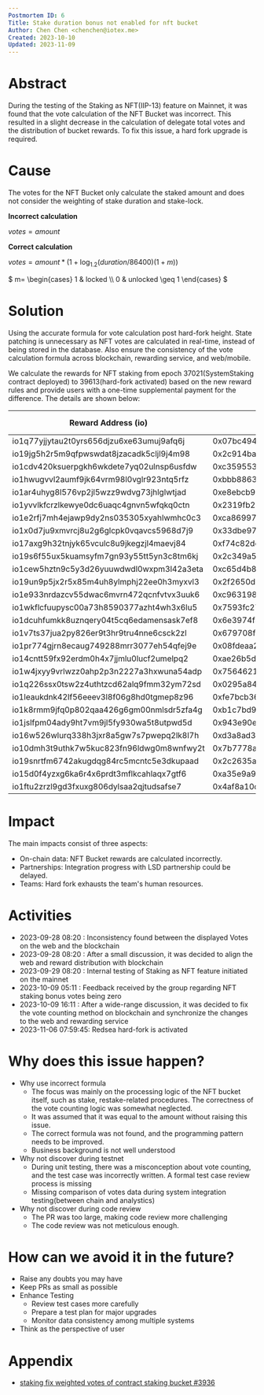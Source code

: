 ```yaml
---
Postmortem ID: 6
Title: Stake duration bonus not enabled for nft bucket
Author: Chen Chen <chenchen@iotex.me>
Created: 2023-10-10
Updated: 2023-11-09
---
```



# Abstract

During the testing of the Staking as NFT(IIP-13) feature on Mainnet, it was found that the vote calculation of the NFT Bucket was incorrect. This resulted in a slight decrease in the calculation of delegate total votes and the distribution of bucket rewards. To fix this issue, a hard fork upgrade is required.

# Cause

The votes for the NFT Bucket only calculate the staked amount and does not consider the weighting of stake duration and stake-lock.

**Incorrect calculation** 

$`votes=amount`$

**Correct calculation**

$`votes=amount*(1+\log_{1.2}{(duration/86400)(1+m)})`$

$`
m= \begin{cases}
    1 & locked \\
 0 & unlocked \geq 1
\end{cases}
`$

# Solution

Using the accurate formula for vote calculation post hard-fork height. State patching is unnecessary as NFT votes are calculated in real-time, instead of being stored in the database. Also ensure the consistency of the vote calculation formula across blockchain, rewarding service, and web/mobile.

We calculate the rewards for NFT staking from epoch 37021(SystemStaking contract deployed) to 39613(hard-fork activated) based on the new reward rules and provide users with a one-time supplemental payment for the difference. The details are shown below:

| Reward Address (io)                                | Reward Address (eth)                                 | Rewards (IOTX) |
| ----------------------------------------- | ------------------------------------------ | -------------- |
| io1q77yjjytau2t0yrs656djzu6xe63umuj9afq6j | 0x07bc49488bef14b79070d534d90b9a36751e6f92 | 226.1097975    |
| io19jg5h2r5m9qfpwswdat8jzacadk5cljl9j4m98 | 0x2c914ba874d94090ba0e6f56790bb8eb6d4c7e5f | 218.281543     |
| io1cdv420ksuerpgkh6wkdete7yq02ulnsp6usfdw | 0xc359553ed0e646145afa759b95e7c403d5cfce01 | 149.3072101    |
| io1hwugvvl2aumf9jk64vrm98l0vglr923ntq5rfz | 0xbbb88633eaef3692cadaab07b29fef623e32aa33 | 109.3416226    |
| io1ar4uhyg8l576vp2jl5wzz9wdvg73jhlglwtjad | 0xe8ebcb9107fd3da60552fd1c2115cd623d195fe8 | 81.54376056    |
| io1yvvlkfcrzlkewye0dc6uaqc4gnvn5wfqkq0ctn | 0x2319fb270317ed97132f6e35ce831544d93a3920 | 42.81638365    |
| io1e2rfj7mh4ejawp9dy2ns035305xyahlwmhc0c3 | 0xca86997b77ae65d704ad22a707c6917d0c4edfee | 39.67336968    |
| io1x0d7ju9xmvrcj8u2g6glcpk0vqavcs5968d7j9 | 0x33dbe970a6db07891f8a4691fc06cf603acc4285 | 38.88607628    |
| io17axg9h32tnjyk65vculc8u9jkegzjl4maevj84 | 0xf74c82de2a5ce44b6a8cc73f83f0b2b650297ebb | 34.01664689    |
| io19s6f55ux5kuamsyfm7gn93y55tt5yn3c8tm6kj | 0x2c349a5386a5b9ddc089df9132c494a2d7424e38 | 9.705679169    |
| io1cew5hztn9c5y3d26yuuwdwdl0wxpm3l42a3eta | 0xc65d4b89732e2848b55a2738e6b9bf7b8c1dc7f5 | 8.143316348    |
| io19un9p5jx2r5x85m4uh8ylmphj22ee0h3myxvl3 | 0x2f2650d24650e863d375e5ce4fec3792959cbef1 | 7.258715476    |
| io1e933nrdazcv55dwac6mvrn472qcnfvtvx3uuk6 | 0xc963198dbd16194a35ddc6b6c1cebe503134b16c | 6.437383934    |
| io1wkflcfuupysc00a73h8590377azht4wh3x6lu5 | 0x7593fc279c092187bfbe8dcf42be3ef74575d5d7 | 6.26276931     |
| io1dcuhfumkk8uznqery04t5cq6edamensask7ef8 | 0x6e3974f376b1f829832323eaba601acb7bbcce1d | 6.181853975    |
| io1v7ts37jua2py826er9t3hr9tru4nne6csck2zl | 0x679708fa5cea8243ab5919571b8cab1f2b39e758 | 6.021873814    |
| io1pr774gjrn8ecaug749288mrr3077eh54qfej9e | 0x08fdeaa24399f38ef11ea95473ec638bfdecde95 | 5.704900111    |
| io14cntt59fx92erdm0h4x7jjmlu0lucf2umelpq2 | 0xae26b5d0a9315591b76fbd4de94b7fe3ffcc255c | 5.298415282    |
| io1w4jxyy9vrlwzz0ahp2p3n2227a3hxwuna54adp | 0x75646210ac1fdc213fb70a8319a94af763733b93 | 4.904248324    |
| io1q226ssx0tsw2z4uthtzcd62alq9fmm32ym72sd | 0x0295a840cf5c1ca1578bbac586e95df80a9dee2a | 3.231342886    |
| io1leaukdnk42lf56eeev3l8f06g8hd0tgmep8z96 | 0xfe7bcb3676aabe9a6b39cb23f3a5fa41eed7ad1b | 2.562878204    |
| io1k8rmm9jfq0p802qaa426g6gm00nmlsdr5zfa4g | 0xb1c7bd964903c277a81ded55a4691b7be7bfc1a3 | 1.841719759    |
| io1jslfpm04ady9ht7vm9jl5fy930wa5t8utpwd5d | 0x943e90edf5eb485bafccd965fa24858bddda2cfc | 1.712134574    |
| io16w526wlurq338h3jxr8a5gw7s7pwepq2lk8l7h | 0xd3a8ad3bfc182313de3230cfda21de8782ec840a | 0.418652519    |
| io10dmh3t9uthk7w5kuc823fn96ldwg0m8wnfwy2t | 0x7b7778acbc5dede752dcc1d514ccbafb5c87ecee | 0.164680286    |
| io19snrtfm6742akugdqg84rc5mcntc5e3dkupaad | 0x2c2635a77af555db710d020f51e29bc4d78a662d | 0.150885108    |
| io15d0f4yzxg6ka6r4x6prdt3mflkcahlaqx7gtf6 | 0xa35e9a904646addd0ea6d046d5c769fdb1dbffa0 | 0.012317156    |
| io1ftu2zrzl9gd3fxuxg806dylsaa2qjtudsafse7 | 0x4af8a10c5f2a1b149b8641dfa693f0ef54092f8d | 0.007601529    |

# Impact

The main impacts consist of three aspects:
- On-chain data: NFT Bucket rewards are calculated incorrectly.
- Partnerships: Integration progress with LSD partnership could be delayed.
- Teams: Hard fork exhausts the team's human resources.

# Activities

- 2023-09-28 08:20 : Inconsistency found between the displayed Votes on the web and the blockchain
- 2023-09-28 08:20 : After a small discussion, it was decided to align the web and reward distribution with blockchain
- 2023-09-29 08:20 : Internal testing of Staking as NFT feature initiated on the mainnet
- 2023-10-09 05:11 : Feedback received by the group regarding NFT staking bonus votes being zero
- 2023-10-09 16:11 : After a wide-range discussion, it was decided to fix the vote counting method on blockchain and synchronize the changes to the web and rewarding service
- 2023-11-06 07:59:45: Redsea hard-fork is activated

# Why does this issue happen?

- Why use incorrect formula
  - The focus was mainly on the processing logic of the NFT bucket itself, such as stake, restake-related procedures. The correctness of the vote counting logic was somewhat neglected.
  - It was assumed that it was equal to the amount without raising this issue.
  - The correct formula was not found, and the programming pattern needs to be improved.
  - Business background is not well understood
- Why not discover during testnet
  - During unit testing, there was a misconception about vote counting, and the test case was incorrectly written. A formal test case review process is missing
  - Missing comparison of votes data during system integration testing(between chain and analystics)
- Why not discover during code review
  - The PR was too large, making code review more challenging
  - The code review was not meticulous enough.

# How can we avoid it in the future? 

- Raise any doubts you may have
- Keep PRs as small as possible
- Enhance Testing
  - Review test cases more carefully
  - Prepare a test plan for major upgrades
  - Monitor data consistency among multiple systems
- Think as the perspective of user

# Appendix

- [staking fix weighted votes of contract staking bucket #3936](https://github.com/iotexproject/iotex-core/pull/3936)
